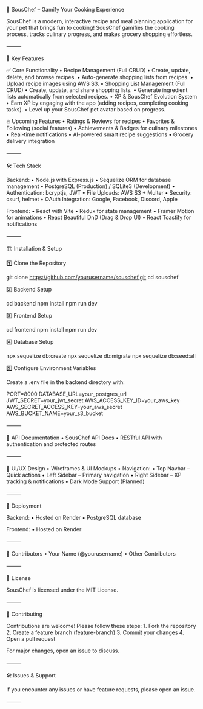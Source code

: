 🍳 SousChef – Gamify Your Cooking Experience

SousChef is a modern, interactive recipe and meal planning application for your pet that brings fun to cooking! SousChef gamifies the cooking process, tracks culinary progress, and makes grocery shopping effortless.

⸻

🎯 Key Features

✅ Core Functionality
	•	Recipe Management (Full CRUD)
	•	Create, update, delete, and browse recipes.
	•	Auto-generate shopping lists from recipes.
	•	Upload recipe images using AWS S3.
	•	Shopping List Management (Full CRUD)
	•	Create, update, and share shopping lists.
	•	Generate ingredient lists automatically from selected recipes.
	•	XP & SousChef Evolution System
	•	Earn XP by engaging with the app (adding recipes, completing cooking tasks).
	•	Level up your SousChef pet avatar based on progress.

🔥 Upcoming Features
	•	Ratings & Reviews for recipes
	•	Favorites & Following (social features)
	•	Achievements & Badges for culinary milestones
	•	Real-time notifications
	•	AI-powered smart recipe suggestions
	•	Grocery delivery integration

⸻

🛠️ Tech Stack

Backend:
	•	Node.js with Express.js
	•	Sequelize ORM for database management
	•	PostgreSQL (Production) / SQLite3 (Development)
	•	Authentication: bcryptjs, JWT
	•	File Uploads: AWS S3 + Multer
	•	Security: csurf, helmet
	•	OAuth Integration: Google, Facebook, Discord, Apple

Frontend:
	•	React with Vite
	•	Redux for state management
	•	Framer Motion for animations
	•	React Beautiful DnD (Drag & Drop UI)
	•	React Toastify for notifications

⸻

🏗️ Installation & Setup

1️⃣ Clone the Repository

git clone https://github.com/yourusername/souschef.git
cd souschef

2️⃣ Backend Setup

cd backend
npm install
npm run dev

3️⃣ Frontend Setup

cd frontend
npm install
npm run dev

4️⃣ Database Setup

npx sequelize db:create
npx sequelize db:migrate
npx sequelize db:seed:all

5️⃣ Configure Environment Variables

Create a .env file in the backend directory with:

PORT=8000
DATABASE_URL=your_postgres_url
JWT_SECRET=your_jwt_secret
AWS_ACCESS_KEY_ID=your_aws_key
AWS_SECRET_ACCESS_KEY=your_aws_secret
AWS_BUCKET_NAME=your_s3_bucket



⸻

📖 API Documentation
	•	SousChef API Docs
	•	RESTful API with authentication and protected routes

⸻

🎨 UI/UX Design
	•	Wireframes & UI Mockups
	•	Navigation:
	•	Top Navbar – Quick actions
	•	Left Sidebar – Primary navigation
	•	Right Sidebar – XP tracking & notifications
	•	Dark Mode Support (Planned)

⸻

🚀 Deployment

Backend:
	•	Hosted on Render
	•	PostgreSQL database

Frontend:
	•	Hosted on Render

⸻

👥 Contributors
	•	Your Name (@yourusername)
	•	Other Contributors

⸻

📜 License

SousChef is licensed under the MIT License.

⸻

🤝 Contributing

Contributions are welcome! Please follow these steps:
	1.	Fork the repository
	2.	Create a feature branch (feature-branch)
	3.	Commit your changes
	4.	Open a pull request

For major changes, open an issue to discuss.

⸻

🛠️ Issues & Support

If you encounter any issues or have feature requests, please open an issue.

⸻
